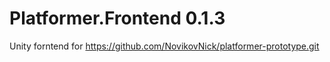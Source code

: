 # Platformer.Frontend 0.1.3
Unity forntend for https://github.com/NovikovNick/platformer-prototype.git
